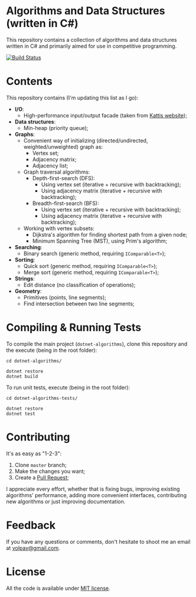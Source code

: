 # Algorithms and Data Structures (written in C#)

This repository contains a collection of algorithms and data structures written in C# and primarily aimed for use in competitive programming.

[![Build Status](https://travis-ci.org/volpav/dotnet-algorithms.svg?branch=master)](https://travis-ci.org/volpav/dotnet-algorithms)

# Contents

This repository contains (I'm updating this list as I go):

- **I/O**: 
  - High-performance input/output facade (taken from [Kattis website](https://open.kattis.com/help/csharp));
- **Data structures**:
  - Min-heap (priority queue);  
- **Graphs**:
  - Convenient way of initializing (directed/undirected, weighted/unweighted) graph as:
    - Vertex set;
    - Adjacency matrix;
    - Adjacency list;
  - Graph traversal algorithms:
    - Depth-first-search (DFS):
      - Using vertex set (iterative + recursive with backtracking);
      - Using adjacency matrix (iterative + recursive with backtracking);
    - Breadth-first-search (BFS):
      - Using vertex set (iterative + recursive with backtracking);
      - Using adjacency matrix (iterative + recursive with backtracking);
  - Working with vertex subsets:    
    - Dijkstra's algorithm for finding shortest path from a given node;
    - Minimum Spanning Tree (MST), using Prim's algorithm;       
- **Searching**:
    - Binary search (generic method, requiring `IComparable<T>`);
- **Sorting**:
    - Quick sort (generic method, requiring `IComparable<T>`);
    - Merge sort (generic method, requiring `IComparable<T>`);
- **Strings**:
    - Edit distance (no classification of operations);     
- **Geometry**:
  - Primitives (points, line segments);
  - Find intersection between two line segments;  

# Compiling & Running Tests

To compile the main project (`dotnet-algorithms`), clone this repository and the execute (being in the root folder):

    cd dotnet-algorithms/

    dotnet restore
    dotnet build

To run unit tests, execute (being in the root folder):

    cd dotnet-algorithms-tests/
    
    dotnet restore
    dotnet test

# Contributing

It's as easy as "1-2-3":

1. Clone `master` branch;
2. Make the changes you want;
3. Create a [Pull Request](https://github.com/volpav/dotnet-algorithms/pulls);

I appreciate every effort, whether that is fixing bugs, improving existing algorithms' performance, adding more convenient interfaces, contributing new algorithms or just improving documentation. 

# Feedback

If you have any questions or comments, don't hesitate to shoot me an email at [volpav@gmail.com](mailto:volpav@gmail.com).

# License

All the code is available under [MIT license](https://opensource.org/licenses/MIT).
